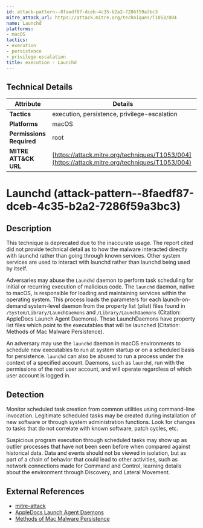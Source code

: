 ```yaml
---
id: attack-pattern--8faedf87-dceb-4c35-b2a2-7286f59a3bc3
mitre_attack_url: https://attack.mitre.org/techniques/T1053/004
name: Launchd
platforms:
- macOS
tactics:
- execution
- persistence
- privilege-escalation
title: execution - Launchd
---
```


## Technical Details

| Attribute | Details |
|-----------|----------|
| **Tactics** | execution, persistence, privilege-escalation |
| **Platforms** | macOS |
| **Permissions Required** | root |
| **MITRE ATT&CK URL** | [https://attack.mitre.org/techniques/T1053/004](https://attack.mitre.org/techniques/T1053/004) |

# Launchd (attack-pattern--8faedf87-dceb-4c35-b2a2-7286f59a3bc3)

## Description
This technique is deprecated due to the inaccurate usage. The report cited did not provide technical detail as to how the malware interacted directly with launchd rather than going through known services. Other system services are used to interact with launchd rather than launchd being used by itself. 

Adversaries may abuse the <code>Launchd</code> daemon to perform task scheduling for initial or recurring execution of malicious code. The <code>launchd</code> daemon, native to macOS, is responsible for loading and maintaining services within the operating system. This process loads the parameters for each launch-on-demand system-level daemon from the property list (plist) files found in <code>/System/Library/LaunchDaemons</code> and <code>/Library/LaunchDaemons</code> (Citation: AppleDocs Launch Agent Daemons). These LaunchDaemons have property list files which point to the executables that will be launched (Citation: Methods of Mac Malware Persistence).

An adversary may use the <code>launchd</code> daemon in macOS environments to schedule new executables to run at system startup or on a scheduled basis for persistence. <code>launchd</code> can also be abused to run a process under the context of a specified account. Daemons, such as <code>launchd</code>, run with the permissions of the root user account, and will operate regardless of which user account is logged in.

## Detection
Monitor scheduled task creation from common utilities using command-line invocation. Legitimate scheduled tasks may be created during installation of new software or through system administration functions. Look for changes to tasks that do not correlate with known software, patch cycles, etc. 

Suspicious program execution through scheduled tasks may show up as outlier processes that have not been seen before when compared against historical data. Data and events should not be viewed in isolation, but as part of a chain of behavior that could lead to other activities, such as network connections made for Command and Control, learning details about the environment through Discovery, and Lateral Movement.

## External References
- [mitre-attack](https://attack.mitre.org/techniques/T1053/004)
- [AppleDocs Launch Agent Daemons](https://developer.apple.com/library/content/documentation/MacOSX/Conceptual/BPSystemStartup/Chapters/CreatingLaunchdJobs.html)
- [Methods of Mac Malware Persistence](https://www.virusbulletin.com/uploads/pdf/conference/vb2014/VB2014-Wardle.pdf)
